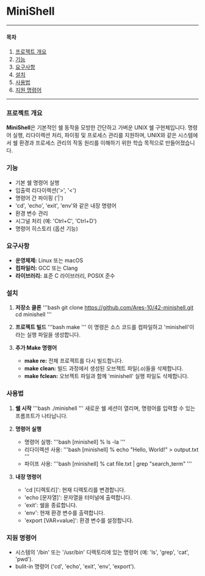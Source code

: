 # MiniShell

---

#### 목차
1. [프로젝트 개요](#프로젝트-개요)
2. [기능](#기능)
3. [요구사항](#요구사항)
4. [설치](#설치)
5. [사용법](#사용법)
6. [지원 명령어](#지원-명령어)

---

### 프로젝트 개요

**MiniShell**은 기본적인 쉘 동작을 모방한 간단하고 가벼운 UNIX 쉘 구현체입니다. 명령어 실행, 리다이렉션 처리, 파이핑 및 프로세스 관리를 지원하며, UNIX와 같은 시스템에서 쉘 환경과 프로세스 관리의 작동 원리를 이해하기 위한 학습 목적으로 만들어졌습니다.

### 기능

- 기본 쉘 명령어 실행
- 입출력 리다이렉션('>', '<')
- 명령어 간 파이핑 ('|')
- 'cd', 'echo', 'exit', 'env'와 같은 내장 명령어
- 환경 변수 관리
- 시그널 처리 (예: 'Ctrl+C', 'Ctrl+D')
- 명령어 히스토리 (옵션 기능)

### 요구사항

- **운영체제:** Linux 또는 macOS
- **컴파일러:** GCC 또는 Clang
- **라이브러리:** 표준 C 라이브러리, POSIX 준수

### 설치

1. **저장소 클론**
   '''bash
   git clone https://github.com/Ares-10/42-minishell.git
   cd minishell
   '''

3. **프로젝트 빌드**
   '''bash
   make
   '''
   이 명령은 소스 코드를 컴파일하고 'minishell'이라는 실행 파일을 생성합니다.

4. **추가 Make 명령어**
   - **make re:** 전체 프로젝트를 다시 빌드합니다.
   - **make clean:** 빌드 과정에서 생성된 오브젝트 파일(.o)들을 삭제합니다.
   - **make fclean:** 오브젝트 파일과 함께 'minishell' 실행 파일도 삭제합니다.

### 사용법

1. **쉘 시작**
   '''bash
   ./minishell
   '''
   새로운 쉘 세션이 열리며, 명령어를 입력할 수 있는 프롬프트가 나타납니다.

2. **명령어 실행**
   - 명령어 실행:
     '''bash
     [minishell] % ls -la
     '''
   - 리다이렉션 사용:
     '''bash
     [minishell] % echo "Hello, World!" > output.txt
     '''
   - 파이프 사용:
     '''bash
     [minishell] % cat file.txt | grep "search_term"
     '''

3. **내장 명령어**
   - 'cd [디렉토리]': 현재 디렉토리를 변경합니다.
   - 'echo [문자열]': 문자열을 터미널에 출력합니다.
   - 'exit': 쉘을 종료합니다.
   - 'env': 현재 환경 변수를 출력합니다.
   - 'export [VAR=value]': 환경 변수를 설정합니다.

### 지원 명령어

- 시스템의 '/bin' 또는 '/usr/bin' 디렉토리에 있는 명령어 (예: 'ls', 'grep', 'cat', 'pwd').
- bulit-in 명령어 ('cd', 'echo', 'exit', 'env', 'export').
